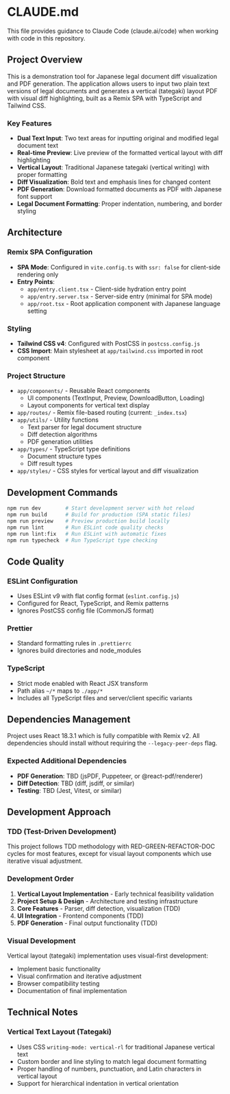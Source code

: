# CLAUDE.md

This file provides guidance to Claude Code (claude.ai/code) when working with code in this repository.

## Project Overview

This is a demonstration tool for Japanese legal document diff visualization and PDF generation. The application allows users to input two plain text versions of legal documents and generates a vertical (tategaki) layout PDF with visual diff highlighting, built as a Remix SPA with TypeScript and Tailwind CSS.

### Key Features
- **Dual Text Input**: Two text areas for inputting original and modified legal document text
- **Real-time Preview**: Live preview of the formatted vertical layout with diff highlighting
- **Vertical Layout**: Traditional Japanese tategaki (vertical writing) with proper formatting
- **Diff Visualization**: Bold text and emphasis lines for changed content
- **PDF Generation**: Download formatted documents as PDF with Japanese font support
- **Legal Document Formatting**: Proper indentation, numbering, and border styling

## Architecture

### Remix SPA Configuration
- **SPA Mode**: Configured in `vite.config.ts` with `ssr: false` for client-side rendering only
- **Entry Points**: 
  - `app/entry.client.tsx` - Client-side hydration entry point
  - `app/entry.server.tsx` - Server-side entry (minimal for SPA mode)
  - `app/root.tsx` - Root application component with Japanese language setting

### Styling
- **Tailwind CSS v4**: Configured with PostCSS in `postcss.config.js`
- **CSS Import**: Main stylesheet at `app/tailwind.css` imported in root component

### Project Structure
- `app/components/` - Reusable React components
  - UI components (TextInput, Preview, DownloadButton, Loading)
  - Layout components for vertical text display
- `app/routes/` - Remix file-based routing (current: `_index.tsx`)
- `app/utils/` - Utility functions
  - Text parser for legal document structure
  - Diff detection algorithms
  - PDF generation utilities
- `app/types/` - TypeScript type definitions
  - Document structure types
  - Diff result types
- `app/styles/` - CSS styles for vertical layout and diff visualization

## Development Commands

```bash
npm run dev        # Start development server with hot reload
npm run build      # Build for production (SPA static files)
npm run preview    # Preview production build locally
npm run lint       # Run ESLint code quality checks
npm run lint:fix   # Run ESLint with automatic fixes
npm run typecheck  # Run TypeScript type checking
```

## Code Quality

### ESLint Configuration
- Uses ESLint v9 with flat config format (`eslint.config.js`)
- Configured for React, TypeScript, and Remix patterns
- Ignores PostCSS config file (CommonJS format)

### Prettier
- Standard formatting rules in `.prettierrc`
- Ignores build directories and node_modules

### TypeScript
- Strict mode enabled with React JSX transform
- Path alias `~/*` maps to `./app/*`
- Includes all TypeScript files and server/client specific variants

## Dependencies Management

Project uses React 18.3.1 which is fully compatible with Remix v2. All dependencies should install without requiring the `--legacy-peer-deps` flag.

### Expected Additional Dependencies
- **PDF Generation**: TBD (jsPDF, Puppeteer, or @react-pdf/renderer)
- **Diff Detection**: TBD (diff, jsdiff, or similar)
- **Testing**: TBD (Jest, Vitest, or similar)

## Development Approach

### TDD (Test-Driven Development)
This project follows TDD methodology with RED-GREEN-REFACTOR-DOC cycles for most features, except for visual layout components which use iterative visual adjustment.

### Development Order
1. **Vertical Layout Implementation** - Early technical feasibility validation
2. **Project Setup & Design** - Architecture and testing infrastructure
3. **Core Features** - Parser, diff detection, visualization (TDD)
4. **UI Integration** - Frontend components (TDD)
5. **PDF Generation** - Final output functionality (TDD)

### Visual Development
Vertical layout (tategaki) implementation uses visual-first development:
- Implement basic functionality
- Visual confirmation and iterative adjustment
- Browser compatibility testing
- Documentation of final implementation

## Technical Notes

### Vertical Text Layout (Tategaki)
- Uses CSS `writing-mode: vertical-rl` for traditional Japanese vertical text
- Custom border and line styling to match legal document formatting
- Proper handling of numbers, punctuation, and Latin characters in vertical layout
- Support for hierarchical indentation in vertical orientation